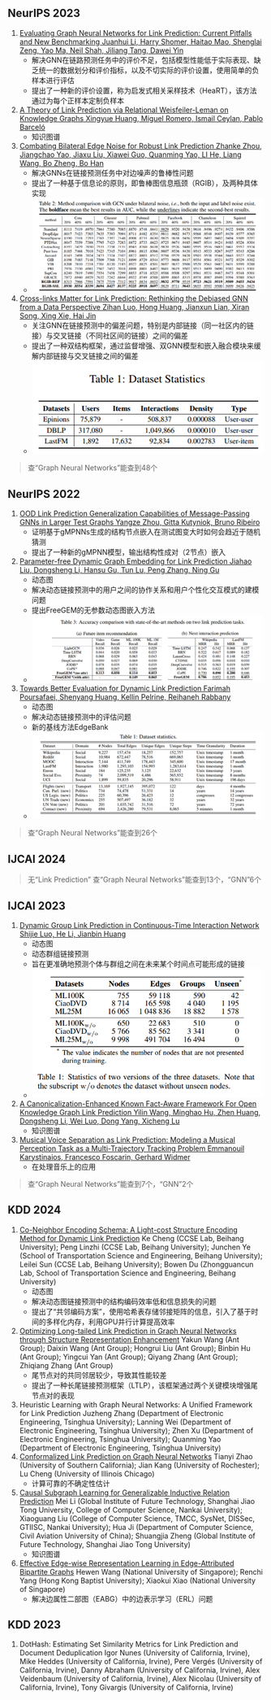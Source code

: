 ## NeurIPS 2023
1. [Evaluating Graph Neural Networks for Link Prediction: Current Pitfalls and New Benchmarking Juanhui Li, Harry Shomer, Haitao Mao, Shenglai Zeng, Yao Ma, Neil Shah, Jiliang Tang, Dawei Yin](EvaluatingGraphNeuralNetworksforLinkPrediction.md)
   - 解决GNN在链路预测任务中的评价不足，包括模型性能低于实际表现、缺乏统一的数据划分和评价指标，以及不切实际的评价设置，使用简单的负样本进行评估
   - 提出了一种新的评价设置，称为启发式相关采样技术（HeaRT），该方法通过为每个正样本定制负样本
2. [A Theory of Link Prediction via Relational Weisfeiler-Leman on Knowledge Graphs Xingyue Huang, Miguel Romero, Ismail Ceylan, Pablo Barceló](ATheoryofLinkPredictionviaRelationalWeisfeiler-LemanonKnowledgeGraphs.md)
   - 知识图谱
3. [Combating Bilateral Edge Noise for Robust Link Prediction Zhanke Zhou, Jiangchao Yao, Jiaxu Liu, Xiawei Guo, Quanming Yao, LI He, Liang Wang, Bo Zheng, Bo Han](CombatingBilateralEdgeNoiseforRobustLinkPrediction.md)
   - 解决GNNs在链接预测任务中对边噪声的鲁棒性问题
   - 提出了一种基于信息论的原则，即鲁棒图信息瓶颈（RGIB），及两种具体实现
   - ![alt text](image.png)
4. [Cross-links Matter for Link Prediction: Rethinking the Debiased GNN from a Data Perspective Zihan Luo, Hong Huang, Jianxun Lian, Xiran Song, Xing Xie, Hai Jin](Cross-linksMatterforLinkPredictionRethinkingtheDebiasedGNNfromaDataPerspective.md)
   - 关注GNN在链接预测中的偏差问题，特别是内部链接（同一社区内的链接）与交叉链接（不同社区间的链接）之间的偏差
   - 提出了一种双结构框架，通过监督增强、双GNN模型和嵌入融合模块来缓解内部链接与交叉链接之间的偏差
   - ![alt text](image-1.png)

> 查“Graph Neural Networks”能查到48个

## NeurIPS 2022
1. [OOD Link Prediction Generalization Capabilities of Message-Passing GNNs in Larger Test Graphs Yangze Zhou, Gitta Kutyniok, Bruno Ribeiro](OODLinkPredictionGeneralizationCapabilitiesofMessage-PassingGNNsinLargerTestGraphs.md)
   - 证明基于gMPNNs生成的结构节点嵌入在测试图变大时如何会趋近于随机猜测
   - 提出了一种新的gMPNN模型，输出结构性成对（2节点）嵌入
2. [Parameter-free Dynamic Graph Embedding for Link Prediction Jiahao Liu, Dongsheng Li, Hansu Gu, Tun Lu, Peng Zhang, Ning Gu](Parameter-freeDynamicGraphEmbeddingforLinkPrediction.md)
   - 动态图
   - 解决动态链接预测中的用户之间的协作关系和用户个性化交互模式的建模问题
   - 提出FreeGEM的无参数动态图嵌入方法
   - ![alt text](image-2.png)
3. [Towards Better Evaluation for Dynamic Link Prediction Farimah Poursafaei, Shenyang Huang, Kellin Pelrine, Reihaneh Rabbany](TowardsBetterEvaluationforDynamicLinkPrediction.md)
   - 动态图
   - 解决动态链接预测中的评估问题
   - 新的基线方法EdgeBank
   - ![alt text](image-3.png)

> 查“Graph Neural Networks”能查到26个

## IJCAI 2024

> 无“Link Prediction”
> 查“Graph Neural Networks”能查到13个，“GNN”6个

## IJCAI 2023
1. [Dynamic Group Link Prediction in Continuous-Time Interaction Network Shijie Luo, He Li, Jianbin Huang](DynamicGroupLinkPredictioninContinuous-TimeInteractionNetwork.md)
   - 动态图
   - 动态群组链接预测
   - 旨在更准确地预测个体与群组之间在未来某个时间点可能形成的链接
   - ![alt text](image-4.png)
2. [A Canonicalization-Enhanced Known Fact-Aware Framework For Open Knowledge Graph Link Prediction Yilin Wang, Minghao Hu, Zhen Huang, Dongsheng Li, Wei Luo, Dong Yang, Xicheng Lu](ACanonicalization-EnhancedKnownFact-AwareFrameworkForOpenKnowledgeGraphLinkPrediction.md)
   - 知识图谱
3. [Musical Voice Separation as Link Prediction: Modeling a Musical Perception Task as a Multi-Trajectory Tracking Problem Emmanouil Karystinaios, Francesco Foscarin, Gerhard Widmer](MusicalVoiceSeparationasLinkPredictionModelingaMusicalPerceptionTaskasaMulti-TrajectoryTrackingProblem.md)
   - 在处理音乐上的应用

> 查“Graph Neural Networks”能查到7个，“GNN”2个

## KDD 2024
1. [Co-Neighbor Encoding Schema: A Light-cost Structure Encoding Method for Dynamic Link Prediction](Co-NeighborEncodingSchemaALight-costStructureEncodingMethodforDynamicLinkPrediction.md) Ke Cheng (CCSE Lab, Beihang University); Peng Linzhi (CCSE Lab, Beihang University); Junchen Ye (School of Transportation Science and Engineering, Beihang University); Leilei Sun (CCSE Lab, Beihang University); Bowen Du (Zhongguancun Lab, School of Transportation Science and Engineering, Beihang University)
   - 动态图
   - 解决动态图链接预测中的结构编码效率低和信息损失的问题
   - 提出了“共邻编码方案”，使用哈希表存储邻接矩阵的信息，引入了基于时间的多样化内存，利用GPU并行计算提高效率
2. [Optimizing Long-tailed Link Prediction in Graph Neural Networks through Structure Representation Enhancement](OptimizingLong-tailedLinkPredictioninGraphNeuralNetworksthroughStructureRepresentationEnhancement.md) Yakun Wang (Ant Group); Daixin Wang (Ant Group); Hongrui Liu (Ant Group); Binbin Hu (Ant Group); Yingcui Yan (Ant Group); Qiyang Zhang (Ant Group); Zhiqiang Zhang (Ant Group)
   - 尾节点对的共同邻居较少，导致其性能较差
   - 提出了一种长尾链接预测框架（LTLP），该框架通过两个关键模块增强尾节点对的表现
3. Heuristic Learning with Graph Neural Networks: A Unified Framework for Link Prediction Juzheng Zhang (Department of Electronic Engineering, Tsinghua University); Lanning Wei (Department of Electronic Engineering, Tsinghua University); Zhen Xu (Department of Electronic Engineering, Tsinghua University); Quanming Yao (Department of Electronic Engineering, Tsinghua University)
4. [Conformalized Link Prediction on Graph Neural Networks](ConformalizedLinkPredictiononGraphNeuralNetworks.md) Tianyi Zhao (University of Southern California); Jian Kang (University of Rochester); Lu Cheng (University of Illinois Chicago)
   - 计算可靠的不确定性估计
5. [Causal Subgraph Learning for Generalizable Inductive Relation Prediction](CausalSubgraphLearningforGeneralizableInductiveRelationPrediction.md) Mei Li (Global Institute of Future Technology, Shanghai Jiao Tong University, College of Computer Science, Nankai University); Xiaoguang Liu (College of Computer Science, TMCC, SysNet, DISSec, GTIISC, Nankai University); Hua Ji (Department of Computer Science, Civil Aviation University of China); Shuangjia Zheng (Global Institute of Future Technology, Shanghai Jiao Tong University)
   - 知识图谱
6. [Effective Edge-wise Representation Learning in Edge-Attributed Bipartite Graphs](EffectiveEdge-wiseRepresentationLearninginEdge-AttributedBipartiteGraphs.md) Hewen Wang (National University of Singapore); Renchi Yang (Hong Kong Baptist University); Xiaokui Xiao (National University of Singapore)
   - 解决边属性二部图（EABG）中的边表示学习（ERL）问题

## KDD 2023
1. DotHash: Estimating Set Similarity Metrics for Link Prediction and Document Deduplication Igor Nunes (University of California, Irvine), Mike Heddes (University of California, Irvine), Pere Vergés (University of California, Irvine), Danny Abraham (University of California, Irvine), Alex Veidenbaum (University of California, Irvine), Alex Nicolau (University of California, Irvine), Tony Givargis (University of California, Irvine)